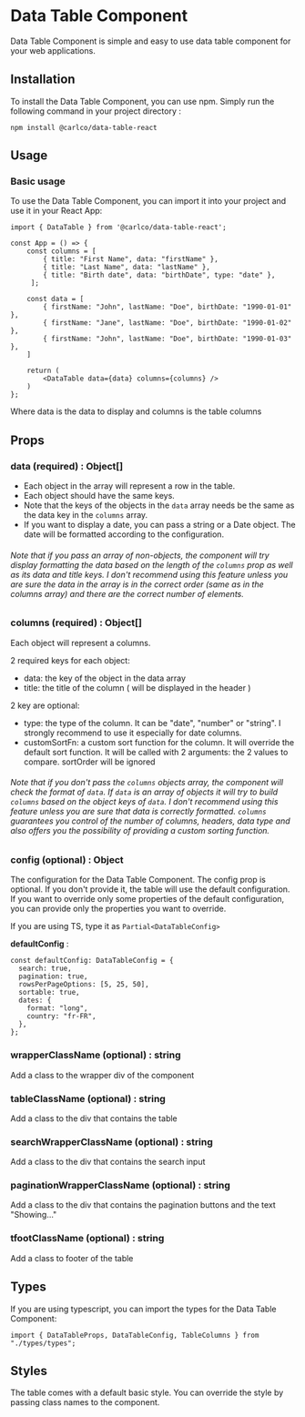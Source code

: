 # Data Table Component

Data Table Component is simple and easy to use data table component for your web applications.

## Installation

To install the Data Table Component, you can use npm. Simply run the following command in your project directory :
```
npm install @carlco/data-table-react
```

## Usage

### Basic usage

To use the Data Table Component, you can import it into your project and use it in your React App:

````
import { DataTable } from '@carlco/data-table-react';

const App = () => {
    const columns = [
        { title: "First Name", data: "firstName" },
        { title: "Last Name", data: "lastName" },
        { title: "Birth date", data: "birthDate", type: "date" },
     ];

    const data = [
        { firstName: "John", lastName: "Doe", birthDate: "1990-01-01" },
        { firstName: "Jane", lastName: "Doe", birthDate: "1990-01-02" },
        { firstName: "John", lastName: "Doe", birthDate: "1990-01-03" },
    ]

    return (
        <DataTable data={data} columns={columns} />
    )
};
````

Where data is the data to display and columns is the table columns

## Props

### data (required) : Object[]
- Each object in the array will represent a row in the table.
- Each object should have the same keys. 
- Note that the keys of the objects in the ```data``` array needs be the same as the data key in the ```columns``` array.
- If you want to display a date, you can pass a string or a Date object. The date will be formatted according to the configuration.

###### _Note that if you pass an array of non-objects, the component will try display formatting the data based on the length of the ```columns``` prop as well as its data and title keys. I don't recommend using this feature unless you are sure the data in the array is in the correct order (same as in the columns array) and there are the correct number of elements._

### columns (required) : Object[]
Each object will represent a columns.

2 required keys for each object:
- data: the key of the object in the data array
- title: the title of the column ( will be displayed in the header )

2 key are optional:
- type: the type of the column. It can be "date", "number" or "string". I strongly recommend to use it especially for date columns.
- customSortFn: a custom sort function for the column. It will override the default sort function. It will be called with 2 arguments: the 2 values to compare. sortOrder will be ignored

###### _Note that if you don't pass the ```columns``` objects array, the component will check the format of ```data```. If ```data``` is an array of objects it will try to build ```columns``` based on the object keys of ```data```. I don't recommend using this feature unless you are sure that data is correctly formatted. ```columns``` guarantees you control of the number of columns, headers, data type and also offers you the possibility of providing a custom sorting function._

### config (optional) : Object
The configuration for the Data Table Component.
The config prop is optional. If you don't provide it, the table will use the default configuration.
If you want to override only some properties of the default configuration, you can provide only the properties you want to override.

If you are using TS, type it as ```Partial<DataTableConfig>```
 
**defaultConfig** :
```
const defaultConfig: DataTableConfig = {
  search: true,
  pagination: true,
  rowsPerPageOptions: [5, 25, 50],
  sortable: true,
  dates: {
    format: "long",
    country: "fr-FR",
  },
};
```

### wrapperClassName (optional) : string
Add a class to the wrapper div of the component
### tableClassName (optional) : string
Add a class to the div that contains the table
### searchWrapperClassName (optional) : string
Add a class to the div that contains the search input
### paginationWrapperClassName (optional) : string
Add a class to the div that contains the pagination buttons and the text "Showing..."
### tfootClassName (optional) : string
Add a class to footer of the table

## Types

If you are using typescript, you can import the types for the Data Table Component:

```
import { DataTableProps, DataTableConfig, TableColumns } from "./types/types";
```

## Styles
The table comes with a default basic style.
You can override the style by passing class names to the component.
```